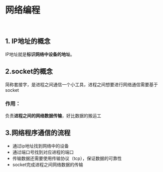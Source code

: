 # 网络编程
&emsp;
## 1. IP地址的概念
IP地址就是**标识网络中设备的地址**。  
## 2.socket的概念
简称套接字，是进程之间通信一个小工具，进程之间想要进行网络通信需要基于socket
### 作用：
负责**进程之间的网络数据传输**，好比数据的搬运工  
## 3.网络程序通信的流程
- 通过ip地址找到网络中的设备
- 通过端口号找到对应进程的端口
- 传输数据还需要使用传输协议（tcp），保证数据的可靠性
- socket完成进程之间网络数据的传输
